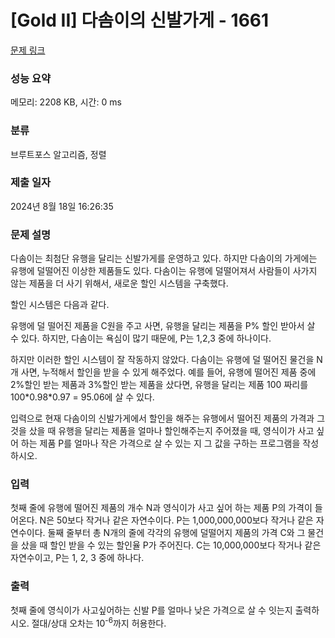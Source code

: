 # [Gold II] 다솜이의 신발가게 - 1661 

[문제 링크](https://www.acmicpc.net/problem/1661) 

### 성능 요약

메모리: 2208 KB, 시간: 0 ms

### 분류

브루트포스 알고리즘, 정렬

### 제출 일자

2024년 8월 18일 16:26:35

### 문제 설명

<p>다솜이는 최첨단 유행을 달리는 신발가게를 운영하고 있다. 하지만 다솜이의 가게에는 유행에 덜떨어진 이상한 제품들도 있다. 다솜이는 유행에 덜떨어져서 사람들이 사가지 않는 제품을 더 사기 위해서, 새로운 할인 시스템을 구축했다.</p>

<p>할인 시스템은 다음과 같다.</p>

<p>유행에 덜 떨어진 제품을 C원을 주고 사면, 유행을 달리는 제품을 P% 할인 받아서 살 수 있다. 하지만, 다솜이는 욕심이 많기 때문에, P는 1,2,3 중에 하나이다.</p>

<p>하지만 이러한 할인 시스템이 잘 작동하지 않았다. 다솜이는 유행에 덜 떨어진 물건을 N개 사면, 누적해서 할인을 받을 수 있게 해주었다. 예를 들어, 유행에 떨어진 제품 중에 2%할인 받는 제품과 3%할인 받는 제품을 샀다면, 유행을 달리는 제품 100 짜리를 100*0.98*0.97 = 95.06에 살 수 있다.</p>

<p>입력으로 현재 다솜이의 신발가게에서 할인을 해주는 유행에서 떨어진 제품의 가격과 그 것을 샀을 때 유행을 달리는 제품을 얼마나 할인해주는지 주어졌을 때, 영식이가 사고 싶어 하는 제품 P를 얼마나 작은 가격으로 살 수 있는 지 그 값을 구하는 프로그램을 작성하시오.</p>

### 입력 

 <p>첫째 줄에 유행에 떨어진 제품의 개수 N과 영식이가 사고 싶어 하는 제품 P의 가격이 들어온다. N은 50보다 작거나 같은 자연수이다. P는 1,000,000,000보다 작거나 같은 자연수이다. 둘째 줄부터 총 N개의 줄에 각각의 유행에 덜떨어지 제품의 가격 C와 그 물건을 샀을 때 할인 받을 수 있는 할인율 P가 주어진다. C는 10,000,000보다 작거나 같은 자연수이고, P는 1, 2, 3 중에 하나다.</p>

### 출력 

 <p>첫째 줄에 영식이가 사고싶어하는 신발 P를 얼마나 낮은 가격으로 살 수 잇는지 출력하시오. 절대/상대 오차는 10<sup>-6</sup>까지 허용한다.</p>


